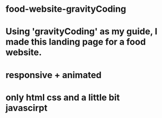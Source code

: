 # food-website-gravityCoding
# Using 'gravityCoding' as my guide, I made this landing page for a food website.
# responsive + animated
# only html css and a little bit javascirpt
